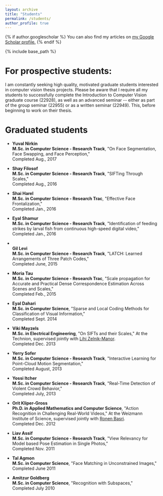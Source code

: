 ```yaml
---
layout: archive
title: "Students"
permalink: /students/
author_profile: true
---
```


{% if author.googlescholar %}
  You can also find my articles on <u><a href="{{author.googlescholar}}">my Google Scholar profile</a>.</u>
{% endif %}

{% include base_path %}

For prospective students:
====
I am constantly seeking high quality, motivated graduate students interested in computer vision thesis projects. Please be aware that I require all my students to successfully complete the Introduction to Computer Vision graduate course (22928), as well as an advanced seminar -- either as part of the group seminar (22955) or as a written seminar (22949). This, before beginning to work on their thesis.

Graduated students
====
* **Yuval Nirkin**<br/>
**M.Sc. in Computer Science - Research Track**, "On Face Segmentation, Face Swapping, and Face Perception,"<br/>Completed Aug., 2017

* **Shay Filosof**<br/>
**M.Sc. in Computer Science - Research Track**, "SIFTing Through Scales," <br/>Completed Aug., 2016

* **Shai Harel**<br/>
**M.Sc. in Computer Science - Research Trac**, "Effective Face Frontalization," <br/>Completed Jan., 2016

* **Eyal Shamur**<br/>
**M.Sc. in Computer Science - Research Track**, "Identification of feeding strikes by larval fish from continuous high-speed digital video," <br/>Completed Jan., 2016

* **<br/>Gil Levi**<br/>
**M.Sc. in Computer Science - Research Track**, "LATCH: Learned Arrangements of Three Patch Codes," <br/>Completed June, 2015

* **Moria Tau**<br/>
**M.Sc. in Computer Science - Research Trac**, "Scale propagation for Accurate and Practical Dense Correspondence Estimation Across Scenes and Scales," <br/>Completed Feb., 2015

* **Eyal Dahari**<br/>
**M.Sc. in Computer Science**, "Sparse and Local Coding Methods for Classification of Visual Information," <br/>Completed Sept. 2014

* **Viki Mayzels**<br/>
**M.Sc. in Electrical Engineering**, "On SIFTs and their Scales," 
At the Technion, supervised jointly with [Lihi Zelnik-Manor](http://lihi.eew.technion.ac.il/).
<br/>Completed Dec. 2013

* **Yerry Sofer**<br/>
**M.Sc. in Computer Science - Research Track**, "Interactive Learning for Point-Cloud Motion Segmentation," <br/>Completed August, 2013

* **Yossi Itcher**<br/>
**M.Sc. in Computer Science - Research Track**, "Real-Time Detection of Violent Crowd Behavior," <br/>Completed July, 2013

* **Orit Kliper-Gross**<br/>
**Ph.D. in Applied Mathematics and Computer Science**, "Action Recognition in Challenging Real-World Videos," 
At the Weizmann Institute of Science, supervised jointly with [Ronen Basri](http://www.weizmann.ac.il/math/ronen/).
<br/>Completed Dec. 2012 

* **Liav Assif**<br/>
**M.Sc. in Computer Science - Research Track**, "View Relevancy for Model based Pose Estimation in Single Photos," <br/>Completed Nov. 2011

* **Tal Agmon**<br/>
**M.Sc. in Computer Science**, "Face Matching in Unconstrained Images," <br/>Completed June 2011

* **Amitzur Goldberg**<br/>
**M.Sc. in Computer Science**, "Recognition with Subspaces," <br/>Completed July 2010
